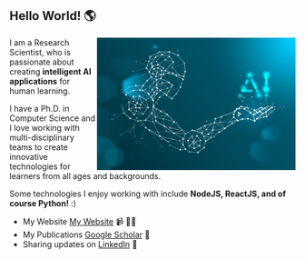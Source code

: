 ## Hello World! 🌎 

<a href="https://github.com/mckolu/mckolu/blob/main/1.png"><img align="right" width="350" height="auto" src="https://github.com/mckolu/mckolu/blob/main/1.png"></a>

I am a Research Scientist, who is passionate about creating **intelligent AI applications** for human learning.

I have a Ph.D. in Computer Science and I love working with multi-disciplinary teams to create innovative technologies for learners from all ages and backgrounds. 

Some technologies I enjoy working with include **NodeJS, ReactJS, and of course Python!** :) 


- My Website <a href="https://mckolu.github.io/">My Website</a>  📹 ✍🏾
- My Publications <a href="https://scholar.google.com/citations?user=Lfj38jUAAAAJ&hl=en"> Google Scholar</a> 🏓
- Sharing updates on <a href="https://www.linkedin.com/in/mehmet-celepkolu/">LinkedIn</a> 💼






